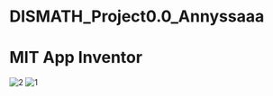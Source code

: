 # DISMATH_Project0.0_Annyssaaa

# MIT App Inventor
![2](https://github.com/DeLaSalleUniversity-Manila-DISMATH-t216/DISMATH_Project0.0_Annyssaaa/blob/master/2.PNG)
![1](https://github.com/DeLaSalleUniversity-Manila-DISMATH-t216/DISMATH_Project0.0_Annyssaaa/blob/master/1.PNG)

